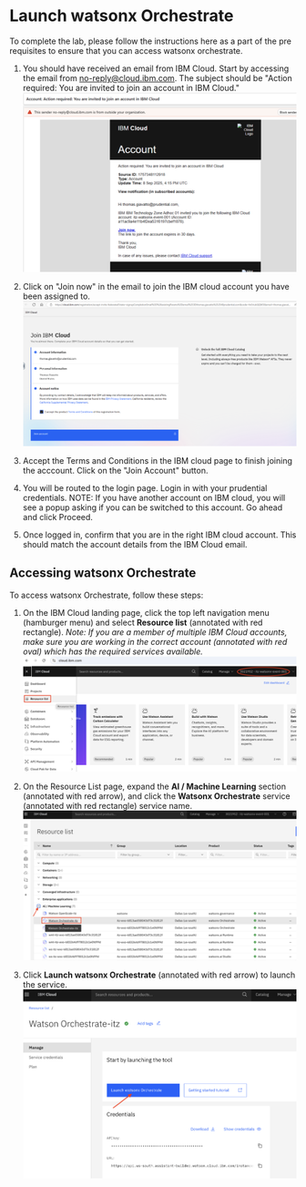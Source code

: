 # Launch watsonx Orchestrate

To complete the lab, please follow the instructions here as a part of the pre requisites to ensure that you can access watsonx orchestrate.

1. You should have received an email from IBM Cloud. Start by accessing the email from no-reply@cloud.ibm.com. The subject should be "Action required: You are invited to join an account in IBM Cloud."
![IBM Cloud](./IBM_Cloud.png)

3. Click on "Join now" in the email to join the IBM cloud account you have been assigned to. 
![Join cloud account](./Join_account_screen.png)

5. Accept the Terms and Conditions in the IBM cloud page to finish joining the acccount. Click on the "Join Account" button. 
6. You will be routed to the login page. Login in with your prudential credentials. 
  NOTE: If you have another account on IBM cloud, you will see a popup asking if you can be switched to this account. Go ahead and click Proceed. 
7. Once logged in, confirm that you are in the right IBM cloud account. This should match the account details from the IBM Cloud email. 

## Accessing watsonx Orchestrate
To access watsonx Orchestrate, follow these steps:

1. On the IBM Cloud landing page, click the top left navigation menu (hamburger menu) and select **Resource list** (annotated with red rectangle).
*Note: If you are a member of multiple IBM Cloud accounts, make sure you are working in the correct account (annotated with red oval) which has the required services available.*
![IBM Cloud Resource List](../images/ibm_cloud_resources.png) 

2. On the Resource List page, expand the **AI / Machine Learning** section (annotated with red arrow), and click the **Watsonx Orchestrate** service (annotated with red rectangle) service name.
![IBM Cloud wxo](../images/ibm_cloud_wxo.png) 

3. Click **Launch watsonx Orchestrate** (annotated with red arrow) to launch the service.
![wxo launch](../images/wxo-launch.png) 
